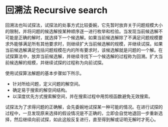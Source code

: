 # 回溯法 Recursive search

回溯法也叫试探法，试探法的处事方式比较委婉，它先暂时放弃关于问题规模大小的限制，并将问题的候选解按某种顺序逐一进行枚举和检验。当发现当前候选解不可能是正确的解时，就选择下一个候选解。如果当前候选解除了不满足问题规模要求外能够满足所有其他要求时，则继续扩大当前候选解的规模，并继续试探。如果当前候选解满足包括问题规模在内的所有要求时，该候选解就是问题的一个解。在试探算法中，放弃当前候选解，并继续寻找下一个候选解的过程称为回溯。扩大当前候选解的规模，并继续试探的过程称为向前试探。

使用试探算法解题的基本步骤如下所示。

- 针对所给问题，定义问题的解空间。
- 确定易于搜索的解空间结构。
- 以深度优先方式搜索解空间，并在搜索过程中用剪枝函数避免无效搜索。

试探法为了求得问题的正确解，会先委婉地试探某一种可能的情况。在进行试探的过程中，一旦发现原来选择的假设情况是不正确的，立即会自觉地退回一步重新选择，然后继续向前试探，如此这般反复进行，直至得到解或证明无解时才死心。
